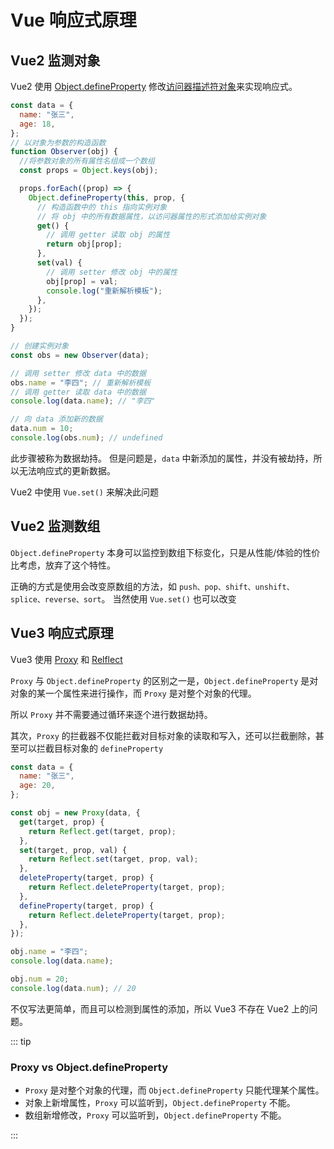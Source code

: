 # Vue 响应式原理

## Vue2 监测对象

Vue2 使用 [Object.defineProperty](../../js/js-object/01.property.md#修改属性标志) 修改[访问器描述符对象](../../js/js-object/02.getter&setter.md#访问器描述符)来实现响应式。

```js
const data = {
  name: "张三",
  age: 18,
};
// 以对象为参数的构造函数
function Observer(obj) {
  //将参数对象的所有属性名组成一个数组
  const props = Object.keys(obj);

  props.forEach((prop) => {
    Object.defineProperty(this, prop, {
      // 构造函数中的 this 指向实例对象
      // 将 obj 中的所有数据属性，以访问器属性的形式添加给实例对象
      get() {
        // 调用 getter 读取 obj 的属性
        return obj[prop];
      },
      set(val) {
        // 调用 setter 修改 obj 中的属性
        obj[prop] = val;
        console.log("重新解析模板");
      },
    });
  });
}

// 创建实例对象
const obs = new Observer(data);

// 调用 setter 修改 data 中的数据
obs.name = "李四"; // 重新解析模板
// 调用 getter 读取 data 中的数据
console.log(data.name); // "李四"

// 向 data 添加新的数据
data.num = 10;
console.log(obs.num); // undefined
```

此步骤被称为数据劫持。
但是问题是，`data` 中新添加的属性，并没有被劫持，所以无法响应式的更新数据。

Vue2 中使用 `Vue.set()` 来解决此问题

## Vue2 监测数组

`Object.defineProperty` 本身可以监控到数组下标变化，只是从性能/体验的性价比考虑，放弃了这个特性。

正确的方式是使用会改变原数组的方法，如 `push、pop、shift、unshift、splice、reverse、sort`。
当然使用 `Vue.set()` 也可以改变

## Vue3 响应式原理

Vue3 使用 [Proxy](../../js/js-object/03.proxy&reflect.md#proxy) 和 [Relflect](../../js/js-object/03.proxy&reflect.md#reflect)

`Proxy` 与 `Object.defineProperty` 的区别之一是，`Object.defineProperty` 是对对象的某一个属性来进行操作，而 `Proxy` 是对整个对象的代理。

所以 `Proxy` 并不需要通过循环来逐个进行数据劫持。

其次，`Proxy` 的拦截器不仅能拦截对目标对象的读取和写入，还可以拦截删除，甚至可以拦截目标对象的 `defineProperty`

```js
const data = {
  name: "张三",
  age: 20,
};

const obj = new Proxy(data, {
  get(target, prop) {
    return Reflect.get(target, prop);
  },
  set(target, prop, val) {
    return Reflect.set(target, prop, val);
  },
  deleteProperty(target, prop) {
    return Reflect.deleteProperty(target, prop);
  },
  defineProperty(target, prop) {
    return Reflect.deleteProperty(target, prop);
  },
});

obj.name = "李四";
console.log(data.name);

obj.num = 20;
console.log(data.num); // 20
```

不仅写法更简单，而且可以检测到属性的添加，所以 Vue3 不存在 Vue2 上的问题。

::: tip

### Proxy vs Object.defineProperty

- `Proxy` 是对整个对象的代理，而 `Object.defineProperty` 只能代理某个属性。
- 对象上新增属性，`Proxy` 可以监听到，`Object.defineProperty` 不能。
- 数组新增修改，`Proxy` 可以监听到，`Object.defineProperty` 不能。

:::
